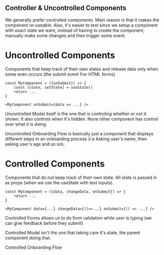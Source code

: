 ## Controller & Uncontrolled Components

We generally prefer controlled components. Main reason is that it makes the component re-useable. Also, it's easier to test since we setup a component with exact state we want, instead of having to create the component, manually make some changes and then trigger some event.

# Uncontrolled Components

Components that keep track of their own states and release data only when some even occurs (the submit event fror HTML forms)

```
const MyComponent = ({onSubmit}) => {
    const [state, setState] = useState()
    return ...
}

<MyComponent onSubmit={data => ...} />
```

Uncontrolled Modal itself is the one that is controling whether or not it shown. It also controls when it's hidden. None other component has control over what it is doing.

Uncontrolled Onboarding Flow is basically just a component that displays different steps in an onboarding process (i.e Asking user's name, then asking user's age and so on).

# Controlled Components

Components that do not keep track of their own state. All state is passed in as props (when we use the useState with text inputs).

```
const MyComponent = ({data, changeData, onSubmit}) => {
    return ...
}

<MyComponent data={...} changeData={()=>...} onSubmit={() => ...} />
```

Controlled Forms allows us to do form validation while user is typing (we can give feedback before they submit)

Controlled Modal isn't the one that taking care it's state, the parent component doing that.

Controlled Onboarding Flow
